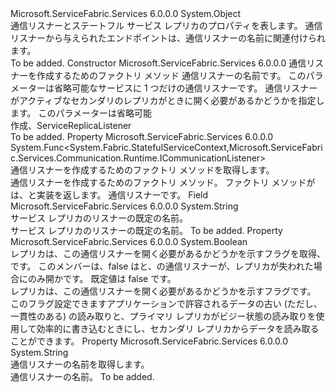 <Type Name="ServiceReplicaListener" FullName="Microsoft.ServiceFabric.Services.Communication.Runtime.ServiceReplicaListener">
  <TypeSignature Language="C#" Value="public sealed class ServiceReplicaListener" />
  <TypeSignature Language="ILAsm" Value=".class public auto ansi sealed beforefieldinit ServiceReplicaListener extends System.Object" />
  <TypeSignature Language="DocId" Value="T:Microsoft.ServiceFabric.Services.Communication.Runtime.ServiceReplicaListener" />
  <TypeSignature Language="VB.NET" Value="Public NotInheritable Class ServiceReplicaListener" />
  <TypeSignature Language="F#" Value="type ServiceReplicaListener = class" />
  <AssemblyInfo>
    <AssemblyName>Microsoft.ServiceFabric.Services</AssemblyName>
    <AssemblyVersion>6.0.0.0</AssemblyVersion>
  </AssemblyInfo>
  <Base>
    <BaseTypeName>System.Object</BaseTypeName>
  </Base>
  <Interfaces />
  <Docs>
    <summary>
            通信リスナーとステートフル サービス レプリカのプロパティを表します。
            通信リスナーから与えられたエンドポイントは、通信リスナーの名前に関連付けられます。
            </summary>
    <remarks>To be added.</remarks>
  </Docs>
  <Members>
    <Member MemberName=".ctor">
      <MemberSignature Language="C#" Value="public ServiceReplicaListener (Func&lt;System.Fabric.StatefulServiceContext,Microsoft.ServiceFabric.Services.Communication.Runtime.ICommunicationListener&gt; createCommunicationListener, string name = &quot;&quot;, bool listenOnSecondary = false);" />
      <MemberSignature Language="ILAsm" Value=".method public hidebysig specialname rtspecialname instance void .ctor(class System.Func`2&lt;class System.Fabric.StatefulServiceContext, class Microsoft.ServiceFabric.Services.Communication.Runtime.ICommunicationListener&gt; createCommunicationListener, string name, bool listenOnSecondary) cil managed" />
      <MemberSignature Language="DocId" Value="M:Microsoft.ServiceFabric.Services.Communication.Runtime.ServiceReplicaListener.#ctor(System.Func{System.Fabric.StatefulServiceContext,Microsoft.ServiceFabric.Services.Communication.Runtime.ICommunicationListener},System.String,System.Boolean)" />
      <MemberSignature Language="VB.NET" Value="Public Sub New (createCommunicationListener As Func(Of StatefulServiceContext, ICommunicationListener), Optional name As String = &quot;&quot;, Optional listenOnSecondary As Boolean = false)" />
      <MemberSignature Language="F#" Value="new Microsoft.ServiceFabric.Services.Communication.Runtime.ServiceReplicaListener : Func&lt;System.Fabric.StatefulServiceContext, Microsoft.ServiceFabric.Services.Communication.Runtime.ICommunicationListener&gt; * string * bool -&gt; Microsoft.ServiceFabric.Services.Communication.Runtime.ServiceReplicaListener" Usage="new Microsoft.ServiceFabric.Services.Communication.Runtime.ServiceReplicaListener (createCommunicationListener, name, listenOnSecondary)" />
      <MemberType>Constructor</MemberType>
      <AssemblyInfo>
        <AssemblyName>Microsoft.ServiceFabric.Services</AssemblyName>
        <AssemblyVersion>6.0.0.0</AssemblyVersion>
      </AssemblyInfo>
      <Parameters>
        <Parameter Name="createCommunicationListener" Type="System.Func&lt;System.Fabric.StatefulServiceContext,Microsoft.ServiceFabric.Services.Communication.Runtime.ICommunicationListener&gt;" />
        <Parameter Name="name" Type="System.String" />
        <Parameter Name="listenOnSecondary" Type="System.Boolean" />
      </Parameters>
      <Docs>
        <param name="createCommunicationListener">通信リスナーを作成するためのファクトリ メソッド</param>
        <param name="name">通信リスナーの名前です。 このパラメーターは省略可能なサービスに 1 つだけの通信リスナーです。</param>
        <param name="listenOnSecondary">通信リスナーがアクティブなセカンダリのレプリカがときに開く必要があるかどうかを指定します。 このパラメーターは省略可能</param>
        <summary>
            作成、ServiceReplicaListener
            </summary>
        <remarks>To be added.</remarks>
      </Docs>
    </Member>
    <Member MemberName="CreateCommunicationListener">
      <MemberSignature Language="C#" Value="public Func&lt;System.Fabric.StatefulServiceContext,Microsoft.ServiceFabric.Services.Communication.Runtime.ICommunicationListener&gt; CreateCommunicationListener { get; }" />
      <MemberSignature Language="ILAsm" Value=".property instance class System.Func`2&lt;class System.Fabric.StatefulServiceContext, class Microsoft.ServiceFabric.Services.Communication.Runtime.ICommunicationListener&gt; CreateCommunicationListener" />
      <MemberSignature Language="DocId" Value="P:Microsoft.ServiceFabric.Services.Communication.Runtime.ServiceReplicaListener.CreateCommunicationListener" />
      <MemberSignature Language="VB.NET" Value="Public ReadOnly Property CreateCommunicationListener As Func(Of StatefulServiceContext, ICommunicationListener)" />
      <MemberSignature Language="F#" Value="member this.CreateCommunicationListener : Func&lt;System.Fabric.StatefulServiceContext, Microsoft.ServiceFabric.Services.Communication.Runtime.ICommunicationListener&gt;" Usage="Microsoft.ServiceFabric.Services.Communication.Runtime.ServiceReplicaListener.CreateCommunicationListener" />
      <MemberType>Property</MemberType>
      <AssemblyInfo>
        <AssemblyName>Microsoft.ServiceFabric.Services</AssemblyName>
        <AssemblyVersion>6.0.0.0</AssemblyVersion>
      </AssemblyInfo>
      <ReturnValue>
        <ReturnType>System.Func&lt;System.Fabric.StatefulServiceContext,Microsoft.ServiceFabric.Services.Communication.Runtime.ICommunicationListener&gt;</ReturnType>
      </ReturnValue>
      <Docs>
        <summary>
          <para>通信リスナーを作成するためのファクトリ メソッドを取得します。</para>
        </summary>
        <value>
          <para>通信リスナーを作成するためのファクトリ メソッド。</para>
        </value>
        <remarks>
          <para>ファクトリ メソッドがは、<see cref="T:System.Fabric.StatefulServiceContext" />と実装を返します。 通信リスナー<see cref="T:Microsoft.ServiceFabric.Services.Communication.Runtime.ICommunicationListener" />です。</para>
        </remarks>
      </Docs>
    </Member>
    <Member MemberName="DefaultName">
      <MemberSignature Language="C#" Value="public const string DefaultName;" />
      <MemberSignature Language="ILAsm" Value=".field public static literal string DefaultName" />
      <MemberSignature Language="DocId" Value="F:Microsoft.ServiceFabric.Services.Communication.Runtime.ServiceReplicaListener.DefaultName" />
      <MemberSignature Language="VB.NET" Value="Public Const DefaultName As String " />
      <MemberSignature Language="F#" Value="val mutable DefaultName : string" Usage="Microsoft.ServiceFabric.Services.Communication.Runtime.ServiceReplicaListener.DefaultName" />
      <MemberType>Field</MemberType>
      <AssemblyInfo>
        <AssemblyName>Microsoft.ServiceFabric.Services</AssemblyName>
        <AssemblyVersion>6.0.0.0</AssemblyVersion>
      </AssemblyInfo>
      <ReturnValue>
        <ReturnType>System.String</ReturnType>
      </ReturnValue>
      <Docs>
        <summary>
          <para>サービス レプリカのリスナーの既定の名前。</para>
        </summary>
        <returns>
          <para>サービス レプリカのリスナーの既定の名前。</para>
        </returns>
        <remarks>To be added.</remarks>
      </Docs>
    </Member>
    <Member MemberName="ListenOnSecondary">
      <MemberSignature Language="C#" Value="public bool ListenOnSecondary { get; }" />
      <MemberSignature Language="ILAsm" Value=".property instance bool ListenOnSecondary" />
      <MemberSignature Language="DocId" Value="P:Microsoft.ServiceFabric.Services.Communication.Runtime.ServiceReplicaListener.ListenOnSecondary" />
      <MemberSignature Language="VB.NET" Value="Public ReadOnly Property ListenOnSecondary As Boolean" />
      <MemberSignature Language="F#" Value="member this.ListenOnSecondary : bool" Usage="Microsoft.ServiceFabric.Services.Communication.Runtime.ServiceReplicaListener.ListenOnSecondary" />
      <MemberType>Property</MemberType>
      <AssemblyInfo>
        <AssemblyName>Microsoft.ServiceFabric.Services</AssemblyName>
        <AssemblyVersion>6.0.0.0</AssemblyVersion>
      </AssemblyInfo>
      <ReturnValue>
        <ReturnType>System.Boolean</ReturnType>
      </ReturnValue>
      <Docs>
        <summary>
          <para>レプリカは、この通信リスナーを開く必要があるかどうかを示すフラグを取得、<see cref="F:System.Fabric.ReplicaRole.ActiveSecondary" />です。</para>
          <para>このメンバーは、false はと、の通信リスナーが、レプリカが失われた場合にのみ開か<see cref="F:System.Fabric.ReplicaRole.Primary" />です。</para>
          <para>既定値は <languageKeyword>false</languageKeyword> です。</para>
        </summary>
        <value>
          <para>レプリカは、この通信リスナーを開く必要があるかどうかを示すフラグ<see cref="F:System.Fabric.ReplicaRole.ActiveSecondary" />です。</para>
        </value>
        <remarks>
          <para>このフラグ設定できますアプリケーションで許容されるデータの古い (ただし、一貫性のある) の読み取りと、プライマリ レプリカがビジー状態の読み取りを使用して効率的に書き込むときにし、セカンダリ レプリカからデータを読み取ることができます。</para>
        </remarks>
      </Docs>
    </Member>
    <Member MemberName="Name">
      <MemberSignature Language="C#" Value="public string Name { get; }" />
      <MemberSignature Language="ILAsm" Value=".property instance string Name" />
      <MemberSignature Language="DocId" Value="P:Microsoft.ServiceFabric.Services.Communication.Runtime.ServiceReplicaListener.Name" />
      <MemberSignature Language="VB.NET" Value="Public ReadOnly Property Name As String" />
      <MemberSignature Language="F#" Value="member this.Name : string" Usage="Microsoft.ServiceFabric.Services.Communication.Runtime.ServiceReplicaListener.Name" />
      <MemberType>Property</MemberType>
      <AssemblyInfo>
        <AssemblyName>Microsoft.ServiceFabric.Services</AssemblyName>
        <AssemblyVersion>6.0.0.0</AssemblyVersion>
      </AssemblyInfo>
      <ReturnValue>
        <ReturnType>System.String</ReturnType>
      </ReturnValue>
      <Docs>
        <summary>
          <para>通信リスナーの名前を取得します。</para>
        </summary>
        <value>
          <para>通信リスナーの名前。</para>
        </value>
        <remarks>To be added.</remarks>
      </Docs>
    </Member>
  </Members>
</Type>